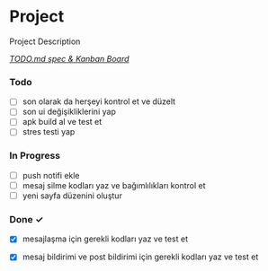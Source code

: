 # Project

Project Description

<em>[TODO.md spec & Kanban Board](https://bit.ly/3fCwKfM)</em>

### Todo

- [ ] son olarak da herşeyi kontrol et ve düzelt  
- [ ] son ui değişikliklerini yap  
- [ ] apk build al ve test et  
- [ ] stres testi yap  

### In Progress

- [ ] push notifi ekle  
- [ ] mesaj silme kodları yaz ve bağımlılıkları kontrol et  
- [ ] yeni sayfa düzenini oluştur  

### Done ✓

- [x] mesajlaşma için gerekli kodları yaz ve test et  
- [x] mesaj bildirimi ve post bildirimi  için gerekli kodları yaz ve test et  

